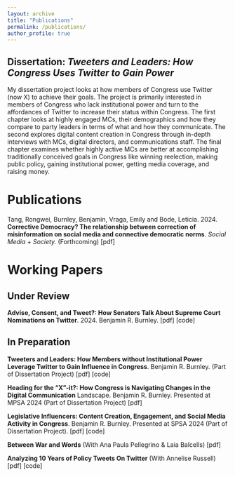 ```yaml
---
layout: archive
title: "Publications"
permalink: /publications/
author_profile: true
---
```


## Dissertation: *Tweeters and Leaders: How Congress Uses Twitter to Gain Power*
My dissertation project looks at how members of Congress use Twitter (now X) to achieve their goals. The project is primarily interested in members of Congress who lack institutional power and turn to the affordances of Twitter to increase their status within Congress. The first chapter looks at highly engaged MCs, their demographics and how they compare to party leaders in terms of what and how they communicate. The second explores digital content creation in Congress through in-depth interviews with MCs, digital directors, and communications staff. The final chapter examines whether highly active MCs are better at accomplishing traditionally conceived goals in Congress like winning reelection, making public policy, gaining institutional power, getting media coverage, and raising money. 

# Publications

Tang, Rongwei, Burnley, Benjamin, Vraga, Emily and Bode, Leticia. 2024. 
**Corrective Democracy? The relationship between correction of misinformation on social media and connective democratic norms**.
*Social Media + Society.* (Forthcoming) [pdf]

# Working Papers 

## Under Review
**Advise, Consent, and Tweet?: How Senators Talk About Supreme Court Nominations on Twitter**. 2024.
Benjamin R. Burnley. [pdf] [code]


## In Preparation
**Tweeters and Leaders: How Members without Institutional Power Leverage Twitter to Gain Influence in Congress**. 
Benjamin R. Burnley. (Part of Dissertation Project) [pdf] [code]

**Heading for the “X”-it?: How Congress is Navigating Changes in the Digital Communication**
Landscape. Benjamin R. Burnley. Presented at MPSA 2024 (Part of Dissertation Project) [pdf]

**Legislative Influencers: Content Creation, Engagement, and Social Media Activity in Congress**. 
Benjamin R. Burnley. Presented at SPSA 2024 (Part of Dissertation Project). [pdf] [code]

**Between War and Words** (With Ana Paula Pellegrino & Laia Balcells) [pdf]

**Analyzing 10 Years of Policy Tweets On Twitter** (With Annelise Russell) [pdf] [code]

